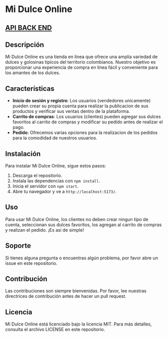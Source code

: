 # Mi Dulce Online

## [API BACK END](https://github.com/paposocio/mi-dulceria-api)

## Descripción
Mi Dulce Online es una tienda en línea que ofrece una amplia variedad de dulces y golosinas tipicos del territorio colombianos. Nuestro objetivo es proporcionar una experiencia de compra en línea fácil y conveniente para los amantes de los dulces.

## Características
- **Inicio de sesión y registro**: Los usuarios (vendedores unicamente) pueden crear su propia cuenta para realizar la publicacion de sus productos y verificar sus ventas dentro de la plataforma.
- **Carrito de compras**: Los usuarios (clientes) pueden agregar sus dulces favoritos al carrito de compras y modificar su pedido antes de realizar el pago.
- **Pedido**: Ofrecemos varias opciones para la realizacion de los pedidos para la comodidad de nuestros usuarios.

## Instalación
Para instalar Mi Dulce Online, sigue estos pasos:
1. Descarga el repositorio.
2. Instala las dependencias con `npm install`.
3. Inicia el servidor con `npm start`.
4. Abre tu navegador y ve a `http://localhost:5173/`.

## Uso
Para usar Mi Dulce Online, los clientes no deben crear ningun tipo de cuenta, seleccionan sus dulces favoritos, los agregan al carrito de compras y realizan el pedido. ¡Es así de simple!

## Soporte
Si tienes alguna pregunta o encuentras algún problema, por favor abre un issue en este repositorio.

## Contribución
Las contribuciones son siempre bienvenidas. Por favor, lee nuestras directrices de contribución antes de hacer un pull request.

## Licencia
Mi Dulce Online está licenciado bajo la licencia MIT. Para más detalles, consulta el archivo LICENSE en este repositorio.
